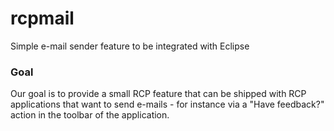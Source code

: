 # rcpmail
Simple e-mail sender feature to be integrated with Eclipse

### Goal
Our goal is to provide a small RCP feature that can be shipped with RCP applications that want to send e-mails - for instance via a "Have feedback?" action in the toolbar of the application.
